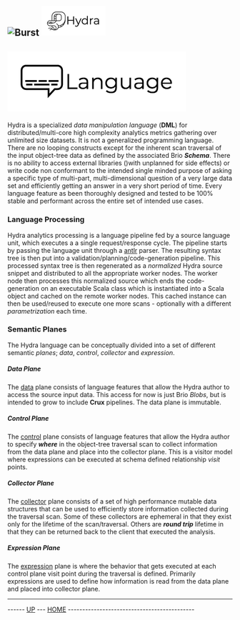 ![Burst](../doc/burst_small.png "") ![](../../doc/hydra_small.png "")
--

![](language.png "")
--

Hydra is a specialized _data manipulation language_ (__DML__) 
for distributed/multi-core high complexity analytics metrics gathering over
unlimited size datasets. It is not a generalized programming language. There are no
looping constructs except for the inherent scan traversal of the input object-tree data as
defined by the associated Brio ___Schema___. There is no ability 
to access external libraries ()with unplanned for side effects)
 or write code non conformant to the intended 
single minded purpose of  asking a specific type of multi-part, multi-dimensional question
 of a very large data set
and efficiently getting an answer in a very short period of time. Every language feature
as been thoroughly designed and tested to be 100% stable and performant across the entire 
set  of intended use cases.
 
### Language Processing
Hydra analytics processing is  a language pipeline fed by a source language
unit, which executes a a single request/response cycle. 
The pipeline starts by passing the language unit  through a [antlr](http://www.antlr.org/) parser. 
The resulting syntax tree is then
put into a validation/planning/code-generation pipeline. This processed syntax tree is then
regenerated as a _normalized_ Hydra source snippet and distributed to 
all the appropriate worker nodes. The worker node then processes this normalized source
which ends the code-generation on an executable Scala class which is  instantiated into a Scala
 object and cached on the remote worker nodes. This cached instance can then be 
 used/reused to execute one more scans - optionally
with a different _parametrization_ each time.

### Semantic Planes
The Hydra language can be conceptually divided into a set of different
semantic _planes_;  _data_, _control_, _collector_ and _expression_. 

##### Data Plane
The [data](data.md) plane consists of language features that allow the Hydra author
to access the source input data. This access for now is just Brio _Blobs_, but is intended
to grow to include __Crux__ pipelines. The data plane is immutable.

##### Control Plane
The [control](control.md) plane consists of language features that allow the Hydra author
to specify ___where___ in the object-tree traversal scan to collect information from the data
plane 
and place into the collector plane. This is a
visitor model where expressions can be executed at schema defined relationship _visit_ 
points.

##### Collector Plane
The [collector](collector.md)  plane consists of a set of high performance 
mutable data structures that can
be used to efficiently store information collected during the traversal scan. Some of these collectors
are ephemeral in that they exist only for the lifetime of the scan/traversal. 
Others are ___round trip___ lifetime in that they can be returned back to the client that
executed the analysis.

##### Expression Plane
The [expression](expression.md) plane is where the behavior that gets executed at each
control plane visit point during the traversal is defined. Primarily expressions are used 
to define how information is read
from the data plane and placed into collector plane.

---
------ [UP](../readme.md) ---  [HOME](../../readme.md) --------------------------------------------

